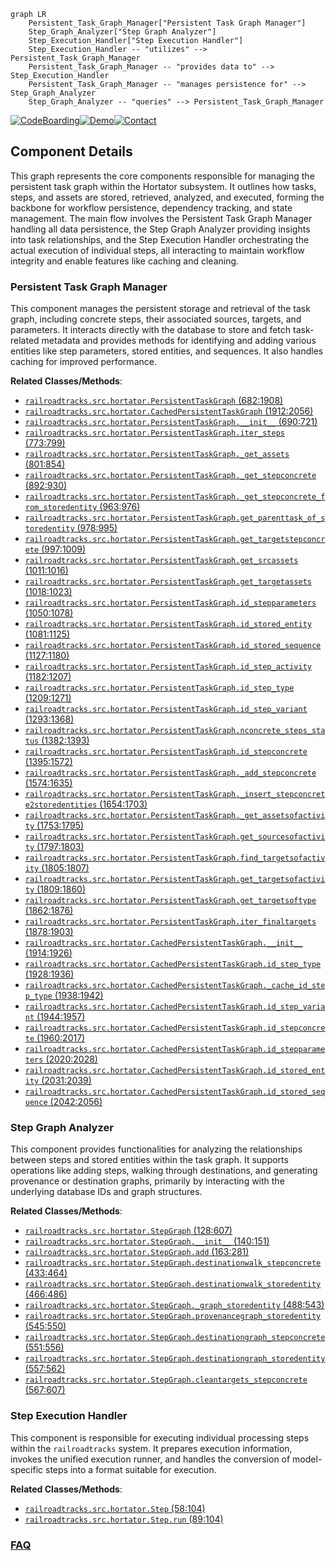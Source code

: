 ```mermaid
graph LR
    Persistent_Task_Graph_Manager["Persistent Task Graph Manager"]
    Step_Graph_Analyzer["Step Graph Analyzer"]
    Step_Execution_Handler["Step Execution Handler"]
    Step_Execution_Handler -- "utilizes" --> Persistent_Task_Graph_Manager
    Persistent_Task_Graph_Manager -- "provides data to" --> Step_Execution_Handler
    Persistent_Task_Graph_Manager -- "manages persistence for" --> Step_Graph_Analyzer
    Step_Graph_Analyzer -- "queries" --> Persistent_Task_Graph_Manager
```
[![CodeBoarding](https://img.shields.io/badge/Generated%20by-CodeBoarding-9cf?style=flat-square)](https://github.com/CodeBoarding/GeneratedOnBoardings)[![Demo](https://img.shields.io/badge/Try%20our-Demo-blue?style=flat-square)](https://www.codeboarding.org/demo)[![Contact](https://img.shields.io/badge/Contact%20us%20-%20contact@codeboarding.org-lightgrey?style=flat-square)](mailto:contact@codeboarding.org)

## Component Details

This graph represents the core components responsible for managing the persistent task graph within the Hortator subsystem. It outlines how tasks, steps, and assets are stored, retrieved, analyzed, and executed, forming the backbone for workflow persistence, dependency tracking, and state management. The main flow involves the Persistent Task Graph Manager handling all data persistence, the Step Graph Analyzer providing insights into task relationships, and the Step Execution Handler orchestrating the actual execution of individual steps, all interacting to maintain workflow integrity and enable features like caching and cleaning.

### Persistent Task Graph Manager
This component manages the persistent storage and retrieval of the task graph, including concrete steps, their associated sources, targets, and parameters. It interacts directly with the database to store and fetch task-related metadata and provides methods for identifying and adding various entities like step parameters, stored entities, and sequences. It also handles caching for improved performance.


**Related Classes/Methods**:

- <a href="https://github.com/Novartis/railroadtracks/blob/master/src/hortator.py#L682-L1908" target="_blank" rel="noopener noreferrer">`railroadtracks.src.hortator.PersistentTaskGraph` (682:1908)</a>
- <a href="https://github.com/Novartis/railroadtracks/blob/master/src/hortator.py#L1912-L2056" target="_blank" rel="noopener noreferrer">`railroadtracks.src.hortator.CachedPersistentTaskGraph` (1912:2056)</a>
- <a href="https://github.com/Novartis/railroadtracks/blob/master/src/hortator.py#L690-L721" target="_blank" rel="noopener noreferrer">`railroadtracks.src.hortator.PersistentTaskGraph.__init__` (690:721)</a>
- <a href="https://github.com/Novartis/railroadtracks/blob/master/src/hortator.py#L773-L799" target="_blank" rel="noopener noreferrer">`railroadtracks.src.hortator.PersistentTaskGraph.iter_steps` (773:799)</a>
- <a href="https://github.com/Novartis/railroadtracks/blob/master/src/hortator.py#L801-L854" target="_blank" rel="noopener noreferrer">`railroadtracks.src.hortator.PersistentTaskGraph._get_assets` (801:854)</a>
- <a href="https://github.com/Novartis/railroadtracks/blob/master/src/hortator.py#L892-L930" target="_blank" rel="noopener noreferrer">`railroadtracks.src.hortator.PersistentTaskGraph._get_stepconcrete` (892:930)</a>
- <a href="https://github.com/Novartis/railroadtracks/blob/master/src/hortator.py#L963-L976" target="_blank" rel="noopener noreferrer">`railroadtracks.src.hortator.PersistentTaskGraph._get_stepconcrete_from_storedentity` (963:976)</a>
- <a href="https://github.com/Novartis/railroadtracks/blob/master/src/hortator.py#L978-L995" target="_blank" rel="noopener noreferrer">`railroadtracks.src.hortator.PersistentTaskGraph.get_parenttask_of_storedentity` (978:995)</a>
- <a href="https://github.com/Novartis/railroadtracks/blob/master/src/hortator.py#L997-L1009" target="_blank" rel="noopener noreferrer">`railroadtracks.src.hortator.PersistentTaskGraph.get_targetstepconcrete` (997:1009)</a>
- <a href="https://github.com/Novartis/railroadtracks/blob/master/src/hortator.py#L1011-L1016" target="_blank" rel="noopener noreferrer">`railroadtracks.src.hortator.PersistentTaskGraph.get_srcassets` (1011:1016)</a>
- <a href="https://github.com/Novartis/railroadtracks/blob/master/src/hortator.py#L1018-L1023" target="_blank" rel="noopener noreferrer">`railroadtracks.src.hortator.PersistentTaskGraph.get_targetassets` (1018:1023)</a>
- <a href="https://github.com/Novartis/railroadtracks/blob/master/src/hortator.py#L1050-L1078" target="_blank" rel="noopener noreferrer">`railroadtracks.src.hortator.PersistentTaskGraph.id_stepparameters` (1050:1078)</a>
- <a href="https://github.com/Novartis/railroadtracks/blob/master/src/hortator.py#L1081-L1125" target="_blank" rel="noopener noreferrer">`railroadtracks.src.hortator.PersistentTaskGraph.id_stored_entity` (1081:1125)</a>
- <a href="https://github.com/Novartis/railroadtracks/blob/master/src/hortator.py#L1127-L1180" target="_blank" rel="noopener noreferrer">`railroadtracks.src.hortator.PersistentTaskGraph.id_stored_sequence` (1127:1180)</a>
- <a href="https://github.com/Novartis/railroadtracks/blob/master/src/hortator.py#L1182-L1207" target="_blank" rel="noopener noreferrer">`railroadtracks.src.hortator.PersistentTaskGraph.id_step_activity` (1182:1207)</a>
- <a href="https://github.com/Novartis/railroadtracks/blob/master/src/hortator.py#L1209-L1271" target="_blank" rel="noopener noreferrer">`railroadtracks.src.hortator.PersistentTaskGraph.id_step_type` (1209:1271)</a>
- <a href="https://github.com/Novartis/railroadtracks/blob/master/src/hortator.py#L1293-L1368" target="_blank" rel="noopener noreferrer">`railroadtracks.src.hortator.PersistentTaskGraph.id_step_variant` (1293:1368)</a>
- <a href="https://github.com/Novartis/railroadtracks/blob/master/src/hortator.py#L1382-L1393" target="_blank" rel="noopener noreferrer">`railroadtracks.src.hortator.PersistentTaskGraph.nconcrete_steps_status` (1382:1393)</a>
- <a href="https://github.com/Novartis/railroadtracks/blob/master/src/hortator.py#L1395-L1572" target="_blank" rel="noopener noreferrer">`railroadtracks.src.hortator.PersistentTaskGraph.id_stepconcrete` (1395:1572)</a>
- <a href="https://github.com/Novartis/railroadtracks/blob/master/src/hortator.py#L1574-L1635" target="_blank" rel="noopener noreferrer">`railroadtracks.src.hortator.PersistentTaskGraph._add_stepconcrete` (1574:1635)</a>
- <a href="https://github.com/Novartis/railroadtracks/blob/master/src/hortator.py#L1654-L1703" target="_blank" rel="noopener noreferrer">`railroadtracks.src.hortator.PersistentTaskGraph._insert_stepconcrete2storedentities` (1654:1703)</a>
- <a href="https://github.com/Novartis/railroadtracks/blob/master/src/hortator.py#L1753-L1795" target="_blank" rel="noopener noreferrer">`railroadtracks.src.hortator.PersistentTaskGraph._get_assetsofactivity` (1753:1795)</a>
- <a href="https://github.com/Novartis/railroadtracks/blob/master/src/hortator.py#L1797-L1803" target="_blank" rel="noopener noreferrer">`railroadtracks.src.hortator.PersistentTaskGraph.get_sourcesofactivity` (1797:1803)</a>
- <a href="https://github.com/Novartis/railroadtracks/blob/master/src/hortator.py#L1805-L1807" target="_blank" rel="noopener noreferrer">`railroadtracks.src.hortator.PersistentTaskGraph.find_targetsofactivity` (1805:1807)</a>
- <a href="https://github.com/Novartis/railroadtracks/blob/master/src/hortator.py#L1809-L1860" target="_blank" rel="noopener noreferrer">`railroadtracks.src.hortator.PersistentTaskGraph.get_targetsofactivity` (1809:1860)</a>
- <a href="https://github.com/Novartis/railroadtracks/blob/master/src/hortator.py#L1862-L1876" target="_blank" rel="noopener noreferrer">`railroadtracks.src.hortator.PersistentTaskGraph.get_targetsoftype` (1862:1876)</a>
- <a href="https://github.com/Novartis/railroadtracks/blob/master/src/hortator.py#L1878-L1903" target="_blank" rel="noopener noreferrer">`railroadtracks.src.hortator.PersistentTaskGraph.iter_finaltargets` (1878:1903)</a>
- <a href="https://github.com/Novartis/railroadtracks/blob/master/src/hortator.py#L1914-L1926" target="_blank" rel="noopener noreferrer">`railroadtracks.src.hortator.CachedPersistentTaskGraph.__init__` (1914:1926)</a>
- <a href="https://github.com/Novartis/railroadtracks/blob/master/src/hortator.py#L1928-L1936" target="_blank" rel="noopener noreferrer">`railroadtracks.src.hortator.CachedPersistentTaskGraph.id_step_type` (1928:1936)</a>
- <a href="https://github.com/Novartis/railroadtracks/blob/master/src/hortator.py#L1938-L1942" target="_blank" rel="noopener noreferrer">`railroadtracks.src.hortator.CachedPersistentTaskGraph._cache_id_step_type` (1938:1942)</a>
- <a href="https://github.com/Novartis/railroadtracks/blob/master/src/hortator.py#L1944-L1957" target="_blank" rel="noopener noreferrer">`railroadtracks.src.hortator.CachedPersistentTaskGraph.id_step_variant` (1944:1957)</a>
- <a href="https://github.com/Novartis/railroadtracks/blob/master/src/hortator.py#L1960-L2017" target="_blank" rel="noopener noreferrer">`railroadtracks.src.hortator.CachedPersistentTaskGraph.id_stepconcrete` (1960:2017)</a>
- <a href="https://github.com/Novartis/railroadtracks/blob/master/src/hortator.py#L2020-L2028" target="_blank" rel="noopener noreferrer">`railroadtracks.src.hortator.CachedPersistentTaskGraph.id_stepparameters` (2020:2028)</a>
- <a href="https://github.com/Novartis/railroadtracks/blob/master/src/hortator.py#L2031-L2039" target="_blank" rel="noopener noreferrer">`railroadtracks.src.hortator.CachedPersistentTaskGraph.id_stored_entity` (2031:2039)</a>
- <a href="https://github.com/Novartis/railroadtracks/blob/master/src/hortator.py#L2042-L2056" target="_blank" rel="noopener noreferrer">`railroadtracks.src.hortator.CachedPersistentTaskGraph.id_stored_sequence` (2042:2056)</a>


### Step Graph Analyzer
This component provides functionalities for analyzing the relationships between steps and stored entities within the task graph. It supports operations like adding steps, walking through destinations, and generating provenance or destination graphs, primarily by interacting with the underlying database IDs and graph structures.


**Related Classes/Methods**:

- <a href="https://github.com/Novartis/railroadtracks/blob/master/src/hortator.py#L128-L607" target="_blank" rel="noopener noreferrer">`railroadtracks.src.hortator.StepGraph` (128:607)</a>
- <a href="https://github.com/Novartis/railroadtracks/blob/master/src/hortator.py#L140-L151" target="_blank" rel="noopener noreferrer">`railroadtracks.src.hortator.StepGraph.__init__` (140:151)</a>
- <a href="https://github.com/Novartis/railroadtracks/blob/master/src/hortator.py#L163-L281" target="_blank" rel="noopener noreferrer">`railroadtracks.src.hortator.StepGraph.add` (163:281)</a>
- <a href="https://github.com/Novartis/railroadtracks/blob/master/src/hortator.py#L433-L464" target="_blank" rel="noopener noreferrer">`railroadtracks.src.hortator.StepGraph.destinationwalk_stepconcrete` (433:464)</a>
- <a href="https://github.com/Novartis/railroadtracks/blob/master/src/hortator.py#L466-L486" target="_blank" rel="noopener noreferrer">`railroadtracks.src.hortator.StepGraph.destinationwalk_storedentity` (466:486)</a>
- <a href="https://github.com/Novartis/railroadtracks/blob/master/src/hortator.py#L488-L543" target="_blank" rel="noopener noreferrer">`railroadtracks.src.hortator.StepGraph._graph_storedentity` (488:543)</a>
- <a href="https://github.com/Novartis/railroadtracks/blob/master/src/hortator.py#L545-L550" target="_blank" rel="noopener noreferrer">`railroadtracks.src.hortator.StepGraph.provenancegraph_storedentity` (545:550)</a>
- <a href="https://github.com/Novartis/railroadtracks/blob/master/src/hortator.py#L551-L556" target="_blank" rel="noopener noreferrer">`railroadtracks.src.hortator.StepGraph.destinationgraph_stepconcrete` (551:556)</a>
- <a href="https://github.com/Novartis/railroadtracks/blob/master/src/hortator.py#L557-L562" target="_blank" rel="noopener noreferrer">`railroadtracks.src.hortator.StepGraph.destinationgraph_storedentity` (557:562)</a>
- <a href="https://github.com/Novartis/railroadtracks/blob/master/src/hortator.py#L567-L607" target="_blank" rel="noopener noreferrer">`railroadtracks.src.hortator.StepGraph.cleantargets_stepconcrete` (567:607)</a>


### Step Execution Handler
This component is responsible for executing individual processing steps within the `railroadtracks` system. It prepares execution information, invokes the unified execution runner, and handles the conversion of model-specific steps into a format suitable for execution.


**Related Classes/Methods**:

- <a href="https://github.com/Novartis/railroadtracks/blob/master/src/hortator.py#L58-L104" target="_blank" rel="noopener noreferrer">`railroadtracks.src.hortator.Step` (58:104)</a>
- <a href="https://github.com/Novartis/railroadtracks/blob/master/src/hortator.py#L89-L104" target="_blank" rel="noopener noreferrer">`railroadtracks.src.hortator.Step.run` (89:104)</a>




### [FAQ](https://github.com/CodeBoarding/GeneratedOnBoardings/tree/main?tab=readme-ov-file#faq)